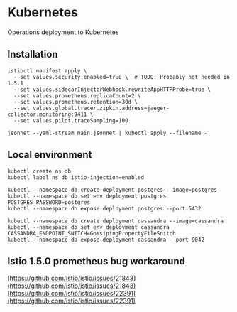 # Kubernetes

Operations deployment to Kubernetes

## Installation

```
istioctl manifest apply \
  --set values.security.enabled=true \  # TODO: Probably not needed in 1.5.1
  --set values.sidecarInjectorWebhook.rewriteAppHTTPProbe=true \
  --set values.prometheus.replicaCount=2 \
  --set values.prometheus.retention=30d \
  --set values.global.tracer.zipkin.address=jaeger-collector.monitoring:9411 \
  --set values.pilot.traceSampling=100
```

```
jsonnet --yaml-stream main.jsonnet | kubectl apply --filename -
```

## Local environment
```
kubectl create ns db
kubectl label ns db istio-injection=enabled

kubectl --namespace db create deployment postgres --image=postgres
kubectl --namespace db set env deployment postgres POSTGRES_PASSWORD=postgres
kubectl --namespace db expose deployment postgres --port 5432

kubectl --namespace db create deployment cassandra --image=cassandra
kubectl --namespace db set env deployment cassandra CASSANDRA_ENDPOINT_SNITCH=GossipingPropertyFileSnitch
kubectl --namespace db expose deployment cassandra --port 9042
```

## Istio 1.5.0 prometheus bug workaround
[https://github.com/istio/istio/issues/21843](https://github.com/istio/istio/issues/21843)
[https://github.com/istio/istio/issues/22391](https://github.com/istio/istio/issues/22391)
